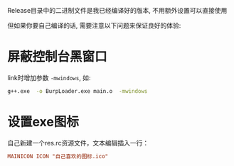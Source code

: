 Release目录中的二进制文件是我已经编译好的版本, 不用额外设置可以直接使用

但如果你要自己编译的话, 需要注意以下问题来保证良好的体验:

# 屏蔽控制台黑窗口

link时增加参数 `-mwindows`, 如:

```bash
g++.exe  -o BurpLoader.exe main.o  -mwindows
```

# 设置exe图标

自己新建一个res.rc资源文件，文本编辑插入一行：

```rc
MAINICON ICON "自己喜欢的图标.ico"
```